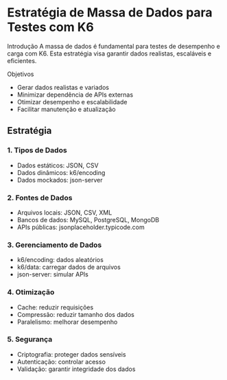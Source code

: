  Estratégia de Massa de Dados para Testes com K6
==============================================

Introdução
A massa de dados é fundamental para testes de desempenho e carga com K6. Esta estratégia visa garantir dados realistas, escaláveis e eficientes.

Objetivos
- Gerar dados realistas e variados
- Minimizar dependência de APIs externas
- Otimizar desempenho e escalabilidade
- Facilitar manutenção e atualização

## Estratégia

### 1. Tipos de Dados
- Dados estáticos: JSON, CSV
- Dados dinâmicos: k6/encoding
- Dados mockados: json-server

### 2. Fontes de Dados
- Arquivos locais: JSON, CSV, XML
- Bancos de dados: MySQL, PostgreSQL, MongoDB
- APIs públicas: jsonplaceholder.typicode.com

### 3. Gerenciamento de Dados
- k6/encoding: dados aleatórios
- k6/data: carregar dados de arquivos
- json-server: simular APIs

### 4. Otimização
- Cache: reduzir requisições
- Compressão: reduzir tamanho dos dados
- Paralelismo: melhorar desempenho

### 5. Segurança
- Criptografia: proteger dados sensíveis
- Autenticação: controlar acesso
- Validação: garantir integridade dos dados
